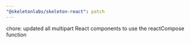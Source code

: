 ```yaml
---
"@skeletonlabs/skeleton-react": patch
---
```


chore: updated all multipart React components to use the reactCompose function
